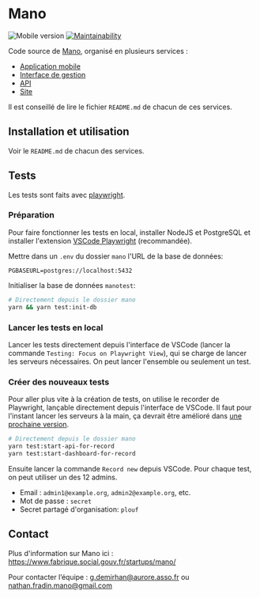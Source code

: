 # Mano

![Mobile version](https://img.shields.io/badge/mobile%20app%20version-2.37.2-blue)
[![Maintainability](https://api.codeclimate.com/v1/badges/223e4185a3e13f1ef5d0/maintainability)](https://codeclimate.com/github/SocialGouv/mano/maintainability)

Code source de [Mano](https://mano-app.fabrique.social.gouv.fr/), organisé en plusieurs services :

- [Application mobile](https://github.com/SocialGouv/mano/tree/main/app)
- [Interface de gestion](https://github.com/SocialGouv/mano/tree/main/dashboard)
- [API](https://github.com/SocialGouv/mano/tree/main/api)
- [Site](https://github.com/SocialGouv/mano/tree/main/website)

Il est conseillé de lire le fichier `README.md` de chacun de ces services.

## Installation et utilisation

Voir le `README.md` de chacun des services.

## Tests

Les tests sont faits avec [playwright](https://playwright.dev/).

### Préparation

Pour faire fonctionner les tests en local, installer NodeJS et PostgreSQL et installer l'extension [VSCode Playwright](https://marketplace.visualstudio.com/items?itemName=ms-playwright.playwright) (recommandée).

Mettre dans un `.env` du dossier `mano` l'URL de la base de données:

```
PGBASEURL=postgres://localhost:5432
```

Initialiser la base de données `manotest`:

```bash
# Directement depuis le dossier mano
yarn && yarn test:init-db
```

### Lancer les tests en local

Lancer les tests directement depuis l'interface de VSCode (lancer la commande `Testing: Focus on Playwright View`), qui se charge de lancer les serveurs nécessaires. On peut lancer l'ensemble ou seulement un test.

### Créer des nouveaux tests

Pour aller plus vite à la création de tests, on utilise le recorder de Playwright, lançable directement depuis l'interface de VSCode. Il faut pour l'instant lancer les serveurs à la main, ça devrait être amélioré dans [une prochaine version](https://github.com/microsoft/playwright/issues/18290#issuecomment-1289734778).

```bash
# Directement depuis le dossier mano
yarn test:start-api-for-record
yarn test:start-dashboard-for-record
```

Ensuite lancer la commande `Record new` depuis VSCode. Pour chaque test, on peut utiliser un des 12 admins.

- Email : `admin1@example.org`, `admin2@example.org`, etc.
- Mot de passe : `secret`
- Secret partagé d'organisation: `plouf`

## Contact

Plus d'information sur Mano ici : https://www.fabrique.social.gouv.fr/startups/mano/

Pour contacter l’équipe : g.demirhan@aurore.asso.fr ou nathan.fradin.mano@gmail.com
